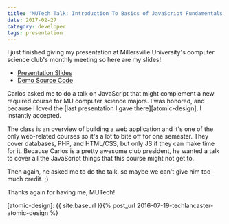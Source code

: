 ```yaml
---
title: "MUTech Talk: Introduction To Basics of JavaScript Fundamentals 101"
date: 2017-02-27
category: developer
tags: presentation
---
```


I just finished giving my presentation at Millersville University's computer science club's monthly meeting so here are my slides!

- [Presentation Slides](http://slides.com/zachfedor/js-101#/)
- [Demo Source Code](https://github.com/zachfedor/mutech-js101)

Carlos asked me to do a talk on JavaScript that might complement a new required course for MU computer science majors. I was honored, and because I loved the [last presentation I gave there][atomic-design], I instantly accepted.

The class is an overview of building a web application and it's one of the only web-related courses so it's a lot to bite off for one semester. They cover databases, PHP, and HTML/CSS, but only JS if they can make time for it. Because Carlos is a pretty awesome club president, he wanted a talk to cover all the JavaScript things that this course might not get to.

Then again, he asked me to do the talk, so maybe we can't give him too much credit. ;)

Thanks again for having me, MUTech!

[atomic-design]: {{ site.baseurl }}{% post_url 2016-07-19-techlancaster-atomic-design %}
